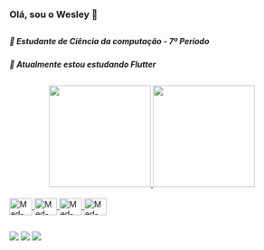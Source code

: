 ### Olá, sou o Wesley 👋

##

##### 📝 Estudante de Ciência da computação - 7º Período
##### 🔭 Atualmente estou estudando Flutter

##

<div align="center">
  <a href="https://github.com/MedeirosWesley">
  <img height="180em" src="https://github-readme-stats.vercel.app/api?username=MedeirosWesley&show_icons=true&theme=cobalt&include_all_commits=true&count_private=true"/>
  <img height="180em" src="https://github-readme-stats.vercel.app/api/top-langs/?username=MedeirosWesley&layout=compact&langs_count=7&theme=cobalt"/>
</div>
<div style="display: inline_block"><br>
  <img align="center" alt="Med-Flutter" height="30" width="40" src="https://cdn.jsdelivr.net/gh/devicons/devicon/icons/flutter/flutter-original.svg">
  <img align="center" alt="Med-Python" height="30" width="40" src="https://cdn.jsdelivr.net/gh/devicons/devicon/icons/python/python-original.svg">
  <img align="center" alt="Med-Java" height="30" width="40" src="https://cdn.jsdelivr.net/gh/devicons/devicon/icons/java/java-original.svg">
  <img align="center" alt="Med-Dart" height="30" width="40" src="https://cdn.jsdelivr.net/gh/devicons/devicon/icons/dart/dart-original.svg">
</div>
  
  ##
 
<div> 

  <a href="https://www.instagram.com/wesley_medeiros3" target="_blank"><img src="https://img.shields.io/badge/-Instagram-%23E4405F?style=for-the-badge&logo=instagram&logoColor=white" target="_blank"></a>
  <a href = "mailto:wesleymcruz03@gmail.com"><img src="https://img.shields.io/badge/-Gmail-%23333?style=for-the-badge&logo=gmail&logoColor=white" target="_blank"></a>
  <a href="https://www.linkedin.com/in/wesleycruz3" target="_blank"><img src="https://img.shields.io/badge/-LinkedIn-%230077B5?style=for-the-badge&logo=linkedin&logoColor=white" target="_blank"></a> 
 

 
</div>

